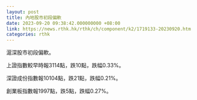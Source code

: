 ```yaml
---
layout: post
title: 內地股市初段偏軟
date: 2023-09-20 09:38:42.000000000 +08:00
link: https://news.rthk.hk/rthk/ch/component/k2/1719133-20230920.htm
categories: rthk
---
```


滬深股市初段偏軟。

上證指數較早時報3114點，跌10點，跌幅0.33%。

深證成份指數報10104點，跌21點，跌幅0.21%。

創業板指數報1997點，跌5點，跌幅0.27%。
